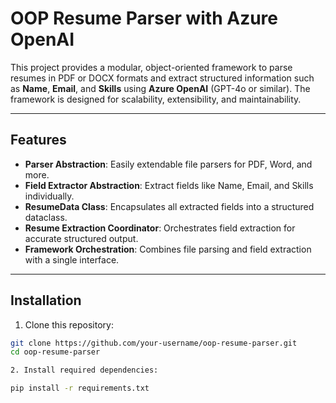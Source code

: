 # OOP Resume Parser with Azure OpenAI

This project provides a modular, object-oriented framework to parse resumes in PDF or DOCX formats and extract structured information such as **Name**, **Email**, and **Skills** using **Azure OpenAI** (GPT-4o or similar). The framework is designed for scalability, extensibility, and maintainability.

---

## Features

- **Parser Abstraction**: Easily extendable file parsers for PDF, Word, and more.
- **Field Extractor Abstraction**: Extract fields like Name, Email, and Skills individually.
- **ResumeData Class**: Encapsulates all extracted fields into a structured dataclass.
- **Resume Extraction Coordinator**: Orchestrates field extraction for accurate structured output.
- **Framework Orchestration**: Combines file parsing and field extraction with a single interface.

---

## Installation

1. Clone this repository:

```bash
git clone https://github.com/your-username/oop-resume-parser.git
cd oop-resume-parser

2. Install required dependencies:

pip install -r requirements.txt
